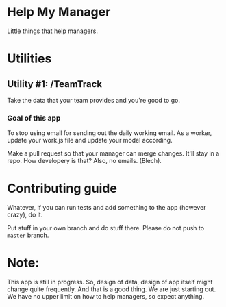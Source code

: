 Help My Manager
===========

Little things that help managers.

# Utilities

## Utility #1: /TeamTrack

Take the data that your team provides and you're good to go.

### Goal of this app

To stop using email for sending out the daily working email. As a worker, update your work.js file and update your model according.

Make a pull request so that your manager can merge changes. It'll stay in a repo. How developery is that? Also, no emails. (Blech).


# Contributing guide


Whatever, if you can run tests and add something to the app (however crazy), do it.

Put stuff in your own branch and do stuff there. Please do not push to `master` branch.


# Note:

This app is still in progress. So, design of data, design of app itself might change quite frequently. And that is a good thing. We are just starting out. We have no upper limit on how to help managers, so expect anything.
